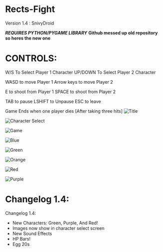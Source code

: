 # Rects-Fight   

Version 1.4 : SnivyDroid

***REQUIRES PYTHON/PYGAME LIBRARY***
**Github messed up old repository so heres the new one**

# CONTROLS:
W/S To Select Player 1 Character
UP/DOWN To Select Player 2 Character

WASD to move Player 1
Arrow keys to move Player 2

E to shoot from Player 1
SPACE to shoot from Player 2

TAB to pause 
LSHIFT to Unpause 
ESC to leave

Game Ends when one player dies [After taking three hits]
![Title](https://i.imgur.com/GpAOhpL.png "Title Screen")

![Character Select](https://i.imgur.com/bOiU3hj.png "Character Select")

![Game](https://i.imgur.com/gzPQYPm.png "Game in Action")

![Blue](https://i.imgur.com/pD5AZqO.png "Blue")

![Green](https://i.imgur.com/xsTXprV.png "Green")

![Orange](https://i.imgur.com/LDyIXrp.png "Orange")

![Red](https://i.imgur.com/UcZDa4W.png "Red")

![Purple](https://i.imgur.com/hOSbbuM.png "Purple")

# Changelog 1.4:
Changelog 1.4:
- New Characters: Green, Purple, And Red!
- Images now show in character select screen
- New Sound Effects
- HP Bars!
- Egg 20s
